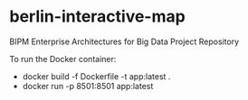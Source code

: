 # berlin-interactive-map
BIPM Enterprise Architectures for Big Data Project Repository

To run the Docker container: 
* docker build -f Dockerfile -t app:latest .
* docker run -p 8501:8501 app:latest
